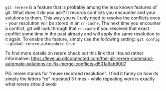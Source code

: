 `git rerere` is a feature that is probably among the less known features of git. What does it do you ask?
It records conflicts you encounter and your solutions to them.
This way you will only need to resolve the conflicts once - your resolution will be stored in an `rr-cache`.
The next time you encounter a conflict, git will look through that `rr-cache` if you resolved that exact conflict some time in the past already and will apply the same resolution to it again.
To enable the feature, simply use the following setting:
`git config --global rerere.autoupdate true`

To find more details on rerere check out this link that I found rather informative: https://levelup.gitconnected.com/the-git-rerere-command-automate-solutions-to-fix-merge-conflicts-d501a9ab9007

PS: rerere stands for "reuse recorded resolution". I find it funny on how its simply the letters "re" repeated 3 times - while repeating work is exactly what rerere should avoid